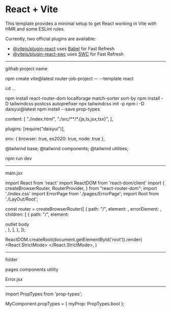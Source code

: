 # React + Vite

This template provides a minimal setup to get React working in Vite with HMR and some ESLint rules.

Currently, two official plugins are available:

- [@vitejs/plugin-react](https://github.com/vitejs/vite-plugin-react/blob/main/packages/plugin-react/README.md) uses [Babel](https://babeljs.io/) for Fast Refresh
- [@vitejs/plugin-react-swc](https://github.com/vitejs/vite-plugin-react-swc) uses [SWC](https://swc.rs/) for Fast Refresh




---------------------------------------------------------

githab project name 

npm create vite@latest router-job-project -- --template react

cd ...

npm install react-router-dom localforage match-sorter sort-by
npm install -D tailwindcss postcss autoprefixer
npx tailwindcss init -p
npm i -D daisyui@latest
npm install --save prop-types

content: [
    "./index.html",
    "./src/**/*.{js,ts,jsx,tsx}",
  ],


plugins: [require("daisyui")],

env: { browser: true, es2020: true, node: true },

@tailwind base;
@tailwind components;
@tailwind utilities;

npm run dev

------------------------------------------------------------------------
main.jsx

import React from 'react'
import ReactDOM from 'react-dom/client'
import {
  createBrowserRouter,
  RouterProvider,
} from "react-router-dom";
import './index.css'
import ErrorPage from './pages/ErrorPage';
import Root from './LayOut/Root';




const router = createBrowserRouter([
  {
    path: "/",
    element: <Root />,
    errorElement: <ErrorPage />,
    children: [
      {
        path: "/",
        element: <div>outlet body</div>,
      },
    ],
  },
]);



ReactDOM.createRoot(document.getElementById('root')).render(
  <React.StrictMode>
    <RouterProvider router={router} />
  </React.StrictMode>,
)


-----------------------------------------------------------------------------
folder

pages
components
utility



Error.jsx

-----------------------------------------------------------

import PropTypes from 'prop-types';

MyComponent.propTypes = {
  myProp: PropTypes.bool
};
























